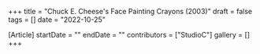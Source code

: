 +++
title = "Chuck E. Cheese's Face Painting Crayons (2003)"
draft = false
tags = []
date = "2022-10-25"

[Article]
startDate = ""
endDate = ""
contributors = ["StudioC"]
gallery = []
+++
